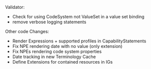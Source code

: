 Validator:
* Check for using CodeSystem not ValueSet in a value set binding
* remove verbose logging statements

Other code Changes:
* Render Expressions + supported profiles in CapabilityStatements
* Fix NPE rendering date with no value (only extension)
* Fix NPEs rendering code system properties
* Date tracking in new Terminology Cache
* Define Extensions for contained resources in IGs